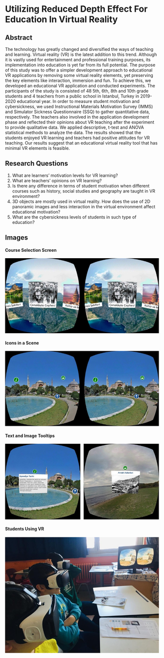 # Utilizing Reduced Depth Effect For Education In Virtual Reality

## Abstract

The technology has greatly changed and diversified the ways of teaching and learning. Virtual reality (VR) is the latest addition to this trend. Although it is vastly used for entertainment and professional training purposes, its implementation into education is yet far from its full potential. The purpose of this study was to offer a simpler development approach to educational VR applications by removing some virtual reality elements, yet preserving the key elements like interaction, immersion and fun. To achieve this, we developed an educational VR application and conducted experiments. The participants of the study is consisted of 48 5th, 6th, 8th and 10th grade students and 4 teachers from a public school in Istanbul, Turkey in 2019-2020 educational year. In order to measure student motivation and cybersickness, we used Instructional Materials Motivation Survey (IMMS) and Simulator Sickness Questionnaire (SSQ) to gather quantitative data, respectively. The teachers also involved in the application development phase and reflected their opinions about VR teaching after the experiment to provide qualitative data. We applied descriptive, t-test and ANOVA statistical methods to analyze the data. The results showed that the students enjoyed VR learning and teachers had positive attitudes for VR teaching. Our results suggest that an educational virtual reality tool that has minimal VR elements is feasible.

## Research Questions
1. What are learners’ motivation levels for VR learning?
2. What are teachers’ opinions on VR learning?
3. Is there any difference in terms of student motivation when different courses such as history, social studies and geography are taught in VR environment?
4. 3D objects are mostly used in virtual reality. How does the use of 2D panoramic images and less interaction in the virtual environment affect educational motivation?
5. What are the cybersickness levels of students in such type of education?

## Images

#### Course Selection Screen
![courseSelection](images/courseSelection.jpg)

#### Icons in a Scene
![iconsinascene](images/iconsinascene.jpg)

#### Text and Image Tooltips
![textandimagetooltips](images/textandimagetooltips.jpg)

#### Students Using VR
![studentsusingvr](images/studentsusingvr.jpg)